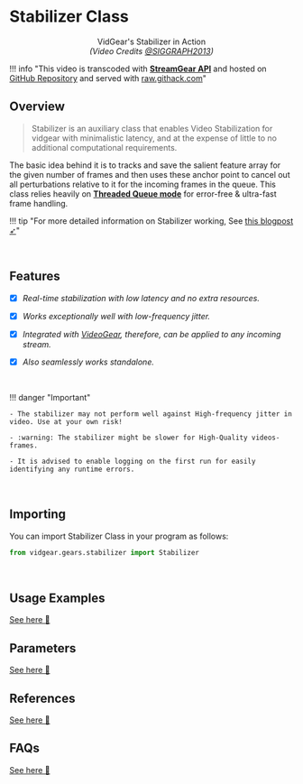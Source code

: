 <!--
===============================================
vidgear library source-code is deployed under the Apache 2.0 License:

Copyright (c) 2019-2020 Abhishek Thakur(@abhiTronix) <abhi.una12@gmail.com>

Licensed under the Apache License, Version 2.0 (the "License");
you may not use this file except in compliance with the License.
You may obtain a copy of the License at

   http://www.apache.org/licenses/LICENSE-2.0

Unless required by applicable law or agreed to in writing, software
distributed under the License is distributed on an "AS IS" BASIS,
WITHOUT WARRANTIES OR CONDITIONS OF ANY KIND, either express or implied.
See the License for the specific language governing permissions and
limitations under the License.
===============================================
-->

# Stabilizer Class

<div class="container">
  <div class="video">
    <div class="embed-responsive embed-responsive-16by9">
      <div id="player_stab" class="embed-responsive-item"></div>
    </div>
  </div>
</div>
<p align="middle">VidGear's Stabilizer in Action<br><i>(Video Credits <a href="http://liushuaicheng.org/SIGGRAPH2013/database.html" title="opensourced video samples database">@SIGGRAPH2013</a>)</i></p>

!!! info "This video is transcoded with [**StreamGear API**](../../streamgear/introduction/) and hosted on [GitHub Repository](https://github.com/abhiTronix/vidgear-docs-additionals) and served with [raw.githack.com](https://raw.githack.com)"



## Overview

> Stabilizer is an auxiliary class that enables Video Stabilization for vidgear with minimalistic latency, and at the expense of little to no additional computational requirements. 

The basic idea behind it is to tracks and save the salient feature array for the given number of frames and then uses these anchor point to cancel out all perturbations relative to it for the incoming frames in the queue. This class relies heavily on [**Threaded Queue mode**](../../../bonus/TQM/) for error-free & ultra-fast frame handling. 

!!! tip "For more detailed information on Stabilizer working, See [this blogpost ➶](https://learnopencv.com/video-stabilization-using-point-feature-matching-in-opencv/)"

&thinsp; 

## Features

- [x] _Real-time stabilization with low latency and no extra resources._

- [x] _Works exceptionally well with low-frequency jitter._

- [x] _Integrated with [VideoGear](../usage/#using-videogear-with-stabilizer-backend), therefore, can be applied to any incoming stream._

- [x] _Also seamlessly works standalone._


&thinsp;


!!! danger "Important" 

	- The stabilizer may not perform well against High-frequency jitter in video. Use at your own risk!

	- :warning: The stabilizer might be slower for High-Quality videos-frames.

	- It is advised to enable logging on the first run for easily identifying any runtime errors.

&thinsp; 

## Importing

You can import Stabilizer Class in your program as follows:

```python
from vidgear.gears.stabilizer import Stabilizer
```

&thinsp;

## Usage Examples

<div>
<a href="../usage/">See here 🚀</a>
</div>


## Parameters

<div>
<a href="../params/">See here 🚀</a>
</div>

## References

<div>
<a href="../../../bonus/reference/stabilizer/">See here 🚀</a>
</div>


## FAQs

<div>
<a href="../../../help/stabilizer_faqs/">See here 🚀</a>
</div>  

&thinsp; 